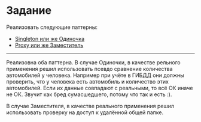 # Задание

Реализовать следующие паттерны:

* [Singleton или же Одиночка](https://refactoring.guru/ru/design-patterns/singleton)
* [Proxy или же Заместитель](https://refactoring.guru/ru/design-patterns/proxy)

---

Реализовна оба паттерна.
В случае Одиночки, в качестве рельного применения решил использовать псевдо сравнение количества автомобилей у человека. Например при учёте в ГИБДД они должны проверить, что у человека есть автомобиль и количество этих автомобилей. Если их данные совпадают с реальными, то всё ОК иначе не ОК. Звучит как бред сумасшедшего, потому что так и есть :).

В случае Заместителя, в качестве реального применения решил использовать проверку на доступ к удалённой общей папке. 

